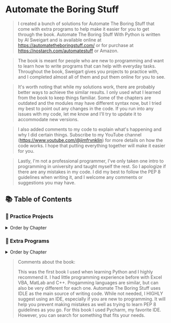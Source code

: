 # Automate the Boring Stuff
>I created a bunch of solutions for Automate The Boring Stuff that come with extra programs to help make it easier for you to get through the book. Automate The Boring Stuff With Python is written by Al Sweigart and is available online at https://automatetheboringstuff.com/ or for purchase at https://nostarch.com/automatestuff or Amazon.

>The book is meant for people who are new to programming and want to learn how to write programs that can help with everyday tasks. Throughout the book, Sweigart gives you projects to practice with, and I completed almost all of them and put them online for you to see.

>It's worth noting that while my solutions work, there are probably better ways to achieve the similar results. I only used what I learned from the book to keep things familiar. Some of the chapters are outdated and the modules may have different syntax now, but I tried my best to point out any changes in the code. If you run into any issues with my code, let me know and I'll try to update it to accommodate new versions.

>I also added comments to my code to explain what's happening and why I did certain things. Subscribe to my YouTube channel (https://www.youtube.com/@jimfrvnklin) for more details on how the code works. I hope that putting everything together will make it easier for you.

>Lastly, I'm not a professional programmer, I've only taken one intro to programming in university and taught myself the rest. So I apologize if there are any mistakes in my code. I did my best to follow the PEP 8 guidelines when writing it, and I welcome any comments or suggestions you may have.

## 📚 Table of Contents

### 📃 Practice Projects
<details>
<summary>Order by Chapter</summary>

#### Chapter 03

- [Collatz Sequence](Practice-Projects/Chapter-03/theCollatzSequence.py)

#### Chapter 04

- [Character Picture Grid](Practice-Projects/Ch%2004%20-%20Character%20Picture%20Grid.py)

- [Comma Code](Practice-Projects/Ch%2004%20-%20Comma%20Code.py)

#### Chapter 05

- [Fantasy Game Inventory](Practice-Projects/Ch%2005%20-%20Fantasy%20Game%20Inventory.py)

- [List to Dictionary](Practice-Projects/Ch%2005%20-%20List%20to%20Dictionary.py)

#### Chapter 06

- [Table Printer](Practice-Projects/Ch%2006%20-%20Table%20Printer.py)

#### Chapter 07

- [Regex Strip](Practice-Projects/Ch%2007%20-%20Regex%20Strip.py)

- [Strong Password Detection](Practice-Projects/Ch%2007%20-%20Strong%20Password%20Detection.py)

#### Chapter 08

- [Extend Multiclipboard](Practice-Projects/Ch%2008%20-%20Extend%20Multiclipboard.py)

- [Mad Libs](Practice-Projects/Ch%2008%20-%20Mad%20Libs.py)

- [Regex Search](Practice-Projects/Ch%2008%20-%20Regex%20Search.py)

#### Chapter 09

- [Delete Unneeded Files](Practice-Projects/Ch%2009%20-%20Delete%20Unneeded%20Files.py)

- [Filling In The Gaps](Practice-Projects/Ch%2009%20-%20Filling%20In%20The%20Gaps.py)

- [Inserting The Gaps](Practice-Projects/Ch%2009%20-%20Inserting%20The%20Gaps.py)

- [Selective Copy](Practice-Projects/Ch%2009%20-%20Selective%20Copy.py)

#### Chapter 10

- [Debugging Coin Toss](Practice-Projects/Ch%2010%20-%20Debugging%20Coin%20Toss.py)

</details>

### 📃 Extra Programs
<details>
<summary>Order by Chapter</summary>

#### Chapter 03



#### Chapter 04



#### Chapter 05



#### Chapter 06



#### Chapter 07



#### Chapter 08



#### Chapter 09



#### Chapter 10



</details>



>Comments about the book:
>
>This was the first book I used when learning Python and I highly recommend it. I had little programming experience before with Excel VBA, MatLab and C++. Progamming languages are similar, but can also be very different for each one. Automate The Boring Stuff uses IDLE as the main source of writing code. While not needed, I HIGHLY suggest using an IDE, especially if you are new to programming. It will help you prevent making mistakes as well as trying to learn PEP 8 guidelines as you go. For this book I used Pycharm, my favorite IDE. However, you can search for something that fits your needs. 
